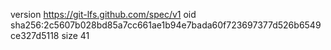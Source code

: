 version https://git-lfs.github.com/spec/v1
oid sha256:2c5607b028bd85a7cc661ae1b94e7bada60f723697377d526b6549ce327d5118
size 41
